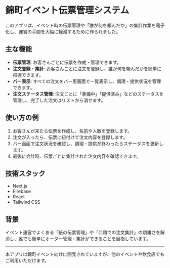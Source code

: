 # 錦町イベント伝票管理システム

このアプリは、イベント時の伝票管理や「誰が何を頼んだか」の集計作業を電子化し、運営の手間を大幅に軽減するために作られました。

## 主な機能

- **伝票管理**: お客さんごとに伝票を作成・管理できます。
- **注文登録・集計**: お客さんごとに注文を登録し、誰が何を頼んだかを簡単に把握できます。
- **バー表示**: すべての注文をバー用画面で一覧表示し、調理・提供状況を管理できます。
- **注文ステータス管理**: 注文ごとに「準備中」「提供済み」などのステータスを管理し、完了した注文はリストから消せます。

## 使い方の例

1. お客さんが来たら伝票を作成し、名前や人数を登録します。
2. 注文が入ったら、伝票に紐付けて注文内容を登録します。
3. バー画面で注文状況を確認し、調理・提供が終わったらステータスを更新します。
4. 最後に会計時、伝票ごとに集計された注文内容を確認できます。

## 技術スタック

- Next.js
- Firebase
- React
- Tailwind CSS

## 背景

イベント運営でよくある「紙の伝票管理」や「口頭での注文集計」の煩雑さを解消し、誰でも簡単にオーダー管理・集計ができることを目指しています。

---

本アプリは錦町イベント向けに開発されていますが、他のイベントや飲食店でもご利用いただけます。
